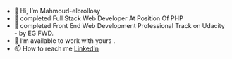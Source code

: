 - 👋 Hi, I’m Mahmoud-elbrollosy
- 🌱 completed Full Stack Web Developer At Position Of PHP
- 🌱 completed Front End Web Development Professional Track on Udacity - by EG FWD.
- 💞️ I’m available to work with yours .
- 📫 How to reach me [LinkedIn](https://www.linkedin.com/in/mahmoud-el-brolosy/)

<!---
m-elbrollosy/m-elbrollosy is a ✨ special ✨ repository because its `README.md` (this file) appears on your GitHub profile.
You can click the Preview link to take a look at your changes.
--->
